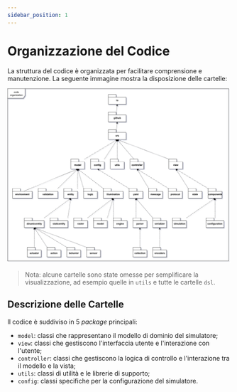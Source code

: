 ```yaml
---
sidebar_position: 1
---
```


# Organizzazione del Codice

La struttura del codice è organizzata per facilitare comprensione e manutenzione. La seguente immagine mostra la
disposizione delle cartelle:

![Code Organization](../../static/img/04-detailed-design/code-organization.png)

> Nota: alcune cartelle sono state omesse per semplificare la visualizzazione, ad esempio quelle in `utils` e tutte le
> cartelle `dsl`.

## Descrizione delle Cartelle

Il codice è suddiviso in 5 _package_ principali:

- `model`: classi che rappresentano il modello di dominio del simulatore;
- `view`: classi che gestiscono l'interfaccia utente e l'interazione con l'utente;
- `controller`: classi che gestiscono la logica di controllo e l'interazione tra il modello e la vista;
- `utils`: classi di utilità e le librerie di supporto;
- `config`: classi specifiche per la configurazione del simulatore.